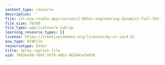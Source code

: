 ```yaml
---
content_type: resource
description: ''
file: /ol-ocw-studio-app/courses/2-003sc-engineering-dynamics-fall-2011/7683ee50f69f55f9a0b106264ce7e658_zNCBDrnT05E.vtt
file_size: 76340
file_type: application/x-subrip
learning_resource_types: []
license: https://creativecommons.org/licenses/by-nc-sa/4.0/
ocw_type: OCWFile
resourcetype: Other
title: 3play caption file
uid: 7683ee50-f69f-55f9-a0b1-06264ce7e658
---
```

